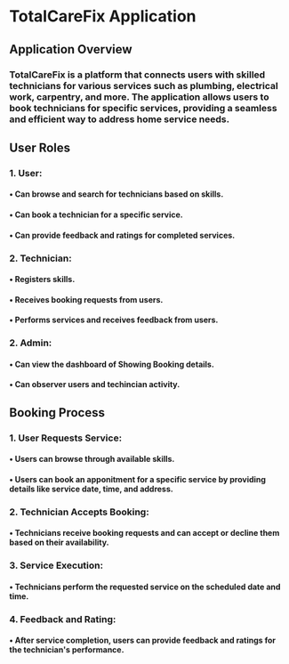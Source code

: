 # TotalCareFix Application
 ## Application Overview
   ### TotalCareFix is a platform that connects users with skilled technicians for various services such as plumbing, electrical work, carpentry, and more. The application allows users to book technicians for specific services, providing a seamless and efficient way to address home service needs.

 ## User Roles
  ### 1.	User:
   #### •	Can browse and search for technicians based on skills.
   #### •	Can book a technician for a specific service.
   #### •	Can provide feedback and ratings for completed services.

   ### 2. Technician:
   #### •	Registers skills.
   #### •	Receives booking requests from users.
   #### •	Performs services and receives feedback from users.

   ### 2. Admin:
   #### •	Can view the dashboard of Showing Booking details.
   #### •	Can observer users and techincian activity.

  ## Booking Process
   ### 1.	User Requests Service:
   #### •	Users can browse through available skills.
   #### •	Users can book an apponitment for a specific service by providing details like service date, time, and address.

   ### 2.	Technician Accepts Booking:
   #### •	Technicians receive booking requests and can accept or decline them based on their availability.

   ### 3.	Service Execution:
   #### •	Technicians perform the requested service on the scheduled date and time.

   ### 4.	Feedback and Rating:
   #### •	After service completion, users can provide feedback and ratings for the technician's performance.
  
